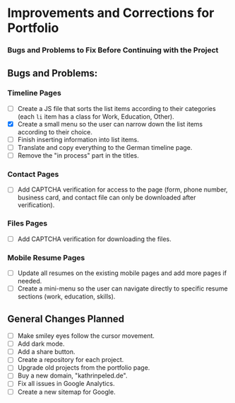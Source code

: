 # Improvements and Corrections for Portfolio

### Bugs and Problems to Fix Before Continuing with the Project

## Bugs and Problems:

### Timeline Pages

- [ ] Create a JS file that sorts the list items according to their categories (each `li` item has a class for Work, Education, Other).
- [x] Create a small menu so the user can narrow down the list items according to their choice.
- [ ] Finish inserting information into list items.
- [ ] Translate and copy everything to the German timeline page.
- [ ] Remove the "in process" part in the titles.

### Contact Pages

- [ ] Add CAPTCHA verification for access to the page (form, phone number, business card, and contact file can only be downloaded after verification).

### Files Pages

- [ ] Add CAPTCHA verification for downloading the files.

### Mobile Resume Pages

- [ ] Update all resumes on the existing mobile pages and add more pages if needed.
- [ ] Create a mini-menu so the user can navigate directly to specific resume sections (work, education, skills).

## General Changes Planned

- [ ] Make smiley eyes follow the cursor movement.
- [ ] Add dark mode.
- [ ] Add a share button.
- [ ] Create a repository for each project.
- [ ] Upgrade old projects from the portfolio page.
- [ ] Buy a new domain, "kathrinpeled.de".
- [ ] Fix all issues in Google Analytics.
- [ ] Create a new sitemap for Google.
